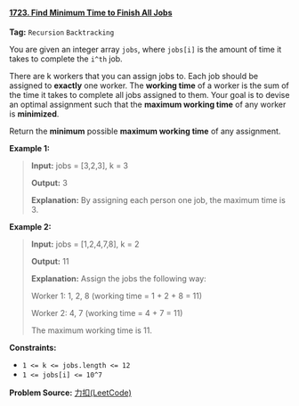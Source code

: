 #### [1723. Find Minimum Time to Finish All Jobs](https://leetcode-cn.com/problems/find-minimum-time-to-finish-all-jobs/)

**Tag:**  `Recursion` `Backtracking`

You are given an integer array `jobs`, where `jobs[i]` is the amount of time it takes to complete the `i^th` job.

There are k workers that you can assign jobs to. Each job should be assigned to **exactly** one worker. The **working time** of a worker is the sum of the time it takes to complete all jobs assigned to them. Your goal is to devise an optimal assignment such that the **maximum working time** of any worker is **minimized**.

Return the **minimum** possible **maximum working time** of any assignment.

 

**Example 1:**

> **Input:** jobs = [3,2,3], k = 3
>
> **Output:** 3
>
> **Explanation:** By assigning each person one job, the maximum time is 3.

**Example 2:**

> **Input:** jobs = [1,2,4,7,8], k = 2
>
> **Output:** 11
>
> **Explanation:** Assign the jobs the following way:
>
> Worker 1: 1, 2, 8 (working time = 1 + 2 + 8 = 11)
>
> Worker 2: 4, 7 (working time = 4 + 7 = 11)
>
> The maximum working time is 11.

**Constraints:**

- `1 <= k <= jobs.length <= 12`
- `1 <= jobs[i] <= 10^7`



**Problem Source:** [力扣(LeetCode)](https://leetcode-cn.com/)